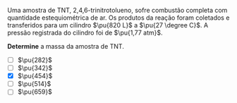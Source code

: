 Uma amostra de TNT, 2,4,6-trinitrotolueno, sofre combustão completa com quantidade estequiométrica de ar. Os produtos da reação foram coletados e transferidos para um cilindro $\pu{820 L}$ a $\pu{27 \degree C}$. A pressão registrada do cilindro foi de $\pu{1,77 atm}$.

**Determine** a massa da amostra de TNT.

- [ ] $\pu{282}$
- [ ] $\pu{342}$
- [x] $\pu{454}$
- [ ] $\pu{514}$
- [ ] $\pu{659}$
